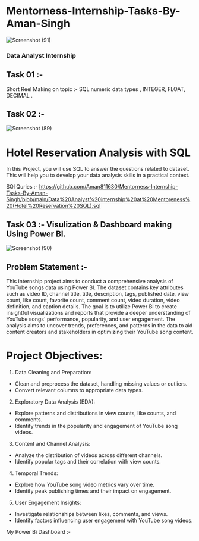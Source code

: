 # Mentorness-Internship-Tasks-By-Aman-Singh
![Screenshot (91)](https://github.com/Aman811630/Mentorness-Internship-Tasks-By-Aman-Singh/assets/100797749/ec62752c-c955-480e-85fa-c52b13f0240c)

### Data Analyst Internship
## Task 01 :- 
Short Reel Making on topic :- SQL numeric data types , INTEGER, FLOAT, DECIMAL .

## Task 02 :- 
![Screenshot (89)](https://github.com/Aman811630/Mentorness-Internship-Tasks-By-Aman-Singh/assets/100797749/df768c62-6b96-42e5-b84c-91a9b52629c7)

# Hotel Reservation Analysis with SQL

In this Project, you will use SQL to answer the questions related to dataset. This will help you to develop
your data analysis skills in a practical context.

SQl Quries :- https://github.com/Aman811630/Mentorness-Internship-Tasks-By-Aman-Singh/blob/main/Data%20Analyst%20internship%20at%20Mentoreness%20(Hotel%20Reservation%20SQL).sql


## Task 03 :- Visulization & Dashboard making Using Power BI.

![Screenshot (90)](https://github.com/Aman811630/Mentorness-Internship-Tasks-By-Aman-Singh/assets/100797749/94af9951-1b8b-4103-8fc4-f49fd36e6f32)

## Problem Statement :- 
This internship project aims to conduct a comprehensive analysis of YouTube songs data using Power BI.
The dataset contains key attributes such as video ID, channel title, title, description, tags, published date,
view count, like count, favorite count, comment count, video duration, video definition, and caption
details. The goal is to utilize Power BI to create insightful visualizations and reports that provide a deeper
understanding of YouTube songs' performance, popularity, and user engagement. The analysis aims to
uncover trends, preferences, and patterns in the data to aid content creators and stakeholders in
optimizing their YouTube song content.

# Project Objectives:

1. Data Cleaning and Preparation:
  - Clean and preprocess the dataset, handling missing values or outliers.
  - Convert relevant columns to appropriate data types.

2. Exploratory Data Analysis (EDA):
  - Explore patterns and distributions in view counts, like counts, and comments.
  - Identify trends in the popularity and engagement of YouTube song videos.

3. Content and Channel Analysis:
  - Analyze the distribution of videos across different channels.
  - Identify popular tags and their correlation with view counts.

4. Temporal Trends:
  - Explore how YouTube song video metrics vary over time.
  - Identify peak publishing times and their impact on engagement.

5. User Engagement Insights:
  - Investigate relationships between likes, comments, and views.
  - Identify factors influencing user engagement with YouTube song videos.

My Power Bi Dashboard :- 
